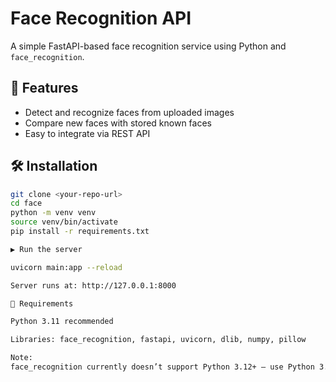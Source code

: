 # Face Recognition API

A simple FastAPI-based face recognition service using Python and `face_recognition`.

## 🚀 Features
- Detect and recognize faces from uploaded images  
- Compare new faces with stored known faces  
- Easy to integrate via REST API  

## 🛠 Installation
```bash
git clone <your-repo-url>
cd face
python -m venv venv
source venv/bin/activate
pip install -r requirements.txt

▶️ Run the server

uvicorn main:app --reload

Server runs at: http://127.0.0.1:8000

🧠 Requirements

Python 3.11 recommended

Libraries: face_recognition, fastapi, uvicorn, dlib, numpy, pillow

Note:
face_recognition currently doesn’t support Python 3.12+ — use Python 3.11 for stable operation.